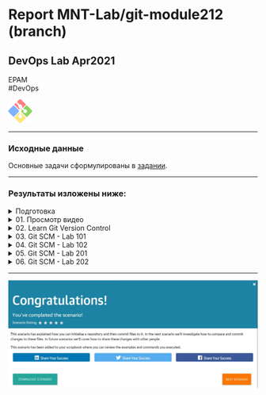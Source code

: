 # Report MNT-Lab/git-module212 (branch)

## DevOps Lab Apr2021<br>
EPAM<br>
#DevOps<br>

<img
src="../02Git/images/git.png"
height=48 width=48 alt="Git Logo" />

---

### Исходные данные

Основные задачи сформулированы в [задании](../02Git/README.md).

---

### Результаты изложены ниже:

<details><summary>Подготовка</summary>
<p>

#### Подготовка:

<li> Создание текущей ветки (branch): branch </li>

```
git clone ssh://github.com/MNT-Lab/git-module212.git
git checkout -b branch
git push --set-upstream origin branch
```

<li> Создание нового подключения к ветке branch (например на др. ПК) </li>

```
git clone ssh://github.com/MNT-Lab/git-module212.git
git checkout branch
```

</p>
</details>

<details><summary>01. Просмотр видео </summary>
<p>

#### Просмотр видео:

Данный материал был пройден в курсе [Version Control with Git](https://elearn.epam.com/courses/course-v1:EPAM+VCG+RU/course/) by Vitali Shulha.

</p>
</details>

<details><summary>02. Learn Git Version Control </summary>
<p>

[Learn Git Version Control](https://www.katacoda.com/courses/git)

В процессе выполнения сценариев были использованы команды (опубликованы без повторов):

<li>Scenario 1 - Committing Files</li>

```
git init
git status
git add hello-world.js
git commit -m "#1 commit"
touch .gitignore
echo "*.tmp" > ./.gitignore #File add & commit
```

<li>Scenario 2 - Committing Changes</li>

```
git diff
git difftool
git diff --staged
git log
git log --pretty=format:"%h %an %ar - %s"
git show
git show 6d78fd5
```

<li>Scenario 3 - Working Remotely</li>

```
git remote add origin  /s/remote-project/1
git push --set-upstream origin master
git pull
git log --grep="#1234"
git fetch
git branch -r
```

<li>Scenario 4 - Undoing Changes</li>

```
git checkout
git reset
git reset --hard
git reset --hard fe2649
git reset HEAD~1
vi ./staging.txt
git revert 2864796
git revert HEAD...HEAD~2
git log --oneline
```

<li>Scenario 5 - Fixing Merge Conflicts</li>

```
git mergetool --tool-kdiff3 staging.txt
git checkout --theirs staging.txt
git reset --hard HEAD
git commit --no-edit
git pull --no-edit origin master
git log --all --decorate --oneline
git rebase master
git pull --rebase
```

<li>Scenario 6 - Experiments Using Branches</li>

```
git checkout -b new_branch
git branch
git branch -va
git checkout master
git merge new_branch
git push origin new_branch
git branch -d new_branch
```

<li>Scenario 7 - Finding Bugs</li>

```
git diff HEAD~2 HEAD
git log --oneline
git log -p
git log -p -n 2
git log --grep="Initial"
git bisect start
git bisect bad
git bisect good HEAD~5
cat list.html
git bisect good
cat list.html
git bisect bad
git blame list.html
git blame -L 6,8 list.html
```


<li>Scenario 8 - Being Picky With Git</li>

```
git log --pretty=oneline --reverse new_branch
git cherry-pick 33mcf6a435e19316bbf4703ee136dc7beb7929f2d1fESC
git cherry-pick new_branch~1
git add list2.html
git cherry-pick --continue
```

<li>Scenario 9 - Re-writing History</li>

```
git rebase --interactive --root #change pick to reword
git commit --amend
git rebase --interactive HEAD~8 #change pick to squash #2-8
git rebase --interactive HEAD~2 #reorder the lines
git rebase --interactive HEAD~1
git reset HEAD^
git add file3.txt
git commit -m "File 3"
git add file4.txt
git commit -m "File 4" 
git rebase --continue
git log --oneline
```

</p>
</details>

<details><summary>03. Git SCM - Lab 101 </summary>
<p>

[Git SCM - Lab 101](https://www.katacoda.com/aossama/scenarios/git-scm-lab-101)

В процессе выполнения сценария были использованы команды (опубликованы без повторов):

```
git init # Add files README.md  index.html
git config --global user.email "test@example.com"
git config --global user.name "Test"
git config --list
git add README.md index.html
git commit -m "Initial commit" # Add files file.tmp .gitignore
git add .gitignore
git commit -m "Adding .gitignore"
git log --oneline
git log --graph --oneline --decorate
git log --pretty=format:"%cn committed %h on %cd"
git log -3
git log --after="2017-12-10"
git log --after="10 minutes ago"
git log --after="2017-10-10" --before="2017-12-10"
git log --author="Test" #Edit README.md
git diff README.md
git diff --color-words
git diff
git commit --all --message="Modify README.md" #Add style.css 
git status
git stash list
git stash save --include-untracked "Stashing the stylesheet"
git status
git stash list
git stash pop
git add style.css
git commit --all --message="Add stylesheet style.css"
git remote add origin http://git.itworx.cloud/Test/simple-html-project.git
git push -u origin master
```

</p>
</details>

<details><summary>04. Git SCM - Lab 102 </summary>
<p>

[Git SCM - Lab 102](https://www.katacoda.com/aossama/scenarios/git-scm-lab-102)

В процессе выполнения сценария были использованы команды:

```
git clone https://github.com/aossama/simple-html-app.git
cd simple-html-app/
git remote
git remote -v
git remote rename origin old-origin
git remote add origin http://git.itworx.cloud/Test/simple-html-app.git
git remote -v
git push -u origin --all #Add Apache License 2.0 on  http://git.itworx.cloud/Test
git fetch origin
git diff master origin/master
git merge origin/master #Add CHANGELOG on  http://git.itworx.cloud/Test
git pull origin
```

</p>
</details>

<details><summary>05. Git SCM - Lab 201 </summary>
<p>

[Git SCM - Lab 201](https://www.katacoda.com/aossama/scenarios/git-scm-lab-201)

В процессе выполнения сценария были использованы команды:

```
git clone http://git.itworx.cloud/Test/simple-html-app.git
git branch
git branch my-feature
git branch delete-me
git checkout my-feature
git branch #Add about.html
git add about.html
git commit -m 'Add about us page' #Add delete-me.html
git add delete-me.html
git commit -m 'To be deleted later on'
git push -u origin my-feature
git checkout master
git branch -d delete-me
git branch -D delete-me
git push origin --delete my-feature
git checkout demo-feature
git checkout -b stable
git checkout  -b unstable stable
git checkout stable
git fetch --all
git tag -a v1.4 -m "my version 1.4"
git tag v1.4-lw
git tag v1.4-rc
git tag v1.5-rc
git tag -a v1.5 -m "my version 1.5"
git tag
git tag -l *-rc
git push origin v1.4
git push origin --tags
git checkout v1.4
git checkout master
git tag
git tag -d v1.4-lw
git status
git checkout master
git fetch
git pull
git branch --no-merged
git merge my-feature
git push
git branch -d my-feature
```

</p>
</details>

<details><summary>06. Git SCM - Lab 202 </summary>
<p>

[Git SCM - Lab 202](https://www.katacoda.com/aossama/scenarios/git-scm-lab-202)

В процессе выполнения сценария были использованы команды:

```
# Create new project; add CHANGELOG, LICENSE & CONTRIBUTING.md; add member to project
git clone http://git.itworx.cloud/Test/project-atomic.git . #Add files app.js package.json .gitignore
git add app.js package.json .gitignore
git commit -m "Add skeleton application"
git push #Create branch on project
git pull
git checkout feature-01 #Edit app.js
git commit -a -m "Add feature 1"
git push #Create a Merge request & Review, Approve and Merge
git checkout master
git pull #Create an Issue; Create a Merge request
git clone http://git.itworx.cloud/Test/project-atomic.git ./another-project-atomic/ #Edit another-project-atomic/app.js & Review, Approve and Merge
cd ../
git checkout master
git pull
```

</p>
</details>

---

<img src="../02Git/images/End.jpg" />